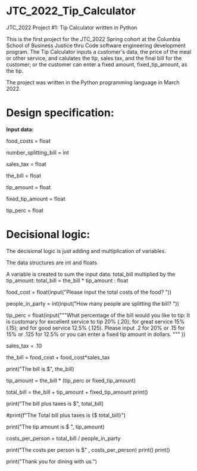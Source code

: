 # JTC_2022_Tip_Calculator
JTC_2022 Project #1: Tip Calculator written in Python


This is the first project for the JTC_2022 Spring cohort at the Columbia School of Business Justice thru Code software engineering development
program. The Tip Calculator inputs a customer's data, the price of the meal or other service, and calulates the tip, sales tax, and the final bill for
the customer; or the customer can enter a fixed amount, fixed_tip_amount, as the tip.

The project was written in the Python programming language in March 2022.

# Design specification:

**Input data:**

  food_costs = float
  
  number_splitting_bill = int
  
  sales_tax = float
  
  the_bill = float
  
  tip_amount = float
  
  fixed_tip_amount = float
  
  tip_perc = float
  
 # **Decisional logic:**
 
 The decisional logic is just adding and multiplication of variables.
 
 The data structures are int and floats
 
 A variable is created to sum the input data: total_bill multiplied by the tip_amount:  total_bill = the_bill * tip_amount : float
 
 
food_cost = float(input("Please input the total costs of the food?   "))

people_in_party = int(input("How many people are splitting the bill?   "))

tip_perc = float(input("""What percentage of the bill would you like to tip: It is customary for excellent service to tip 20% (.20); for great service 15% (.15); and for good service 12.5% (.125). Please input .2 for 20% or .15 for 15% or .125 for 12.5% or you can enter a fixed tip amount in dollars.
 """  ))

sales_tax = .10

the_bill = food_cost + food_cost*sales_tax

print("The bill is $", the_bill)

tip_amount = the_bill * (tip_perc or fixed_tip_amount)

total_bill = the_bill + tip_amount + fixed_tip_amount
print()

print("The bill plus taxes is $", total_bill)

#print(f"The Total bill plus taxes is {$ total_bill}")

print("The tip amount is $ ", tip_amount)

costs_per_person = total_bill / people_in_party

print("The costs per person is $" , costs_per_person)
print()
print()


print("Thank you for dining with us.")
